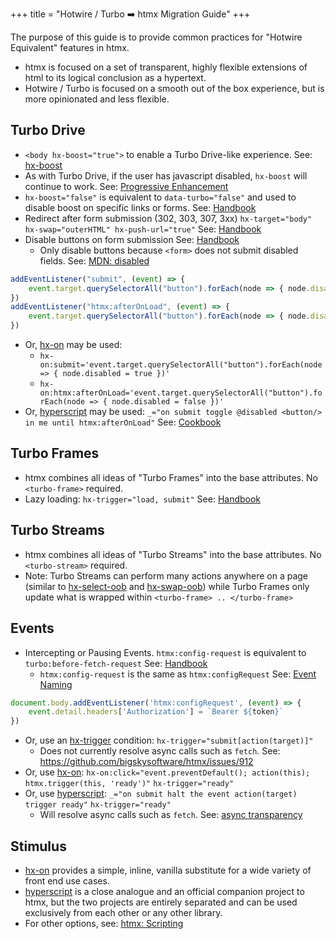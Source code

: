 +++
title = "Hotwire / Turbo ➡️ htmx Migration Guide"
+++

The purpose of this guide is to provide common practices for "Hotwire Equivalent" features in htmx.

* htmx is focused on a set of transparent, highly flexible extensions of html to its logical conclusion as a hypertext.
* Hotwire / Turbo is focused on a smooth out of the box experience, but is more opinionated and less flexible.

## Turbo Drive

* `<body hx-boost="true">` to enable a Turbo Drive-like experience. See: [hx-boost](@/attributes/hx-boost.md)
* As with Turbo Drive, if the user has javascript disabled, `hx-boost` will continue to work. See: [Progressive Enhancement](https://en.wikipedia.org/wiki/Progressive_enhancement)
* `hx-boost="false"` is equivalent to `data-turbo="false"` and used to disable boost on specific links or forms. See: [Handbook](https://turbo.hotwired.dev/handbook/drive#disabling-turbo-drive-on-specific-links-or-forms)
* Redirect after form submission (302, 303, 307, 3xx) `hx-target="body" hx-swap="outerHTML" hx-push-url="true"` See: [Handbook](https://turbo.hotwired.dev/handbook/drive#redirecting-after-a-form-submission)
* Disable buttons on form submission See: [Handbook](https://turbo.hotwired.dev/handbook/drive#form-submissions)
  * Only disable buttons because `<form>` does not submit disabled fields. See: [MDN: disabled](https://developer.mozilla.org/docs/Web/HTML/Attributes/disabled)
```javascript
addEventListener("submit", (event) => {
    event.target.querySelectorAll("button").forEach(node => { node.disabled = true })
})
addEventListener("htmx:afterOnLoad", (event) => {
    event.target.querySelectorAll("button").forEach(node => { node.disabled = false })
})
```
* Or, [hx-on](@/attributes/hx-on.md) may be used:
  * `hx-on:submit='event.target.querySelectorAll("button").forEach(node => { node.disabled = true })'`
  * `hx-on:htmx:afterOnLoad='event.target.querySelectorAll("button").forEach(node => { node.disabled = false })'`
* Or, [hyperscript](https://hyperscript.org) may be used: `_="on submit toggle @disabled <button/> in me until htmx:afterOnLoad"` See: [Cookbook](https://hyperscript.org/cookbook/)

## Turbo Frames

* htmx combines all ideas of "Turbo Frames" into the base attributes. No `<turbo-frame>` required.
* Lazy loading: `hx-trigger="load, submit"`  See: [Handbook](https://turbo.hotwired.dev/reference/frames#lazy-loaded-frame)

## Turbo Streams

* htmx combines all ideas of "Turbo Streams" into the base attributes. No `<turbo-stream>` required.
* Note: Turbo Streams can perform many actions anywhere on a page (similar to [hx-select-oob](@/attributes/hx-select-oob.md) and [hx-swap-oob](@/attributes/hx-swap-oob.md)) while Turbo Frames only update what is wrapped within `<turbo-frame> .. </turbo-frame>`

## Events

* Intercepting or Pausing Events. `htmx:config-request` is equivalent to `turbo:before-fetch-request` See: [Handbook](https://turbo.hotwired.dev/handbook/drive#pausing-requests)
  * `htmx:config-request` is the same as `htmx:configRequest` See: [Event Naming](@/docs.md#event_naming)

```javascript
document.body.addEventListener('htmx:configRequest', (event) => {
    event.detail.headers['Authorization'] = `Bearer ${token}`
})
```

* Or, use an [hx-trigger](@/attributes/hx-trigger.md) condition: `hx-trigger="submit[action(target)]"`
  * Does not currently resolve async calls such as `fetch`. See: https://github.com/bigskysoftware/htmx/issues/912
* Or, use [hx-on](@/attributes/hx-on.md): `hx-on:click="event.preventDefault(); action(this); htmx.trigger(this, 'ready')"` `hx-trigger="ready"`
* Or, use [hyperscript](https://hyperscript.org): `_="on submit halt the event action(target) trigger ready"` `hx-trigger="ready"`
  * Will resolve async calls such as `fetch`. See: [async transparency](https://hyperscript.org/docs/#async)

## Stimulus

* [hx-on](@/attributes/hx-on.md) provides a simple, inline, vanilla substitute for a wide variety of front end use cases.
* [hyperscript](https://hyperscript.org) is a close analogue and an official companion project to htmx, but the two projects are entirely separated and can be used exclusively from each other or any other library.
* For other options, see: [htmx: Scripting](/docs/#scripting)
